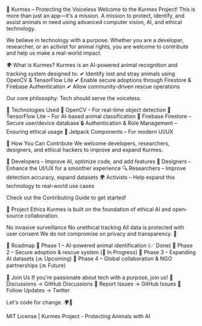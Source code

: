 🐾 Kurmes – Protecting the Voiceless
Welcome to the Kurmes Project! This is more than just an app—it's a mission. A mission to protect, identify, and assist animals in need using advanced computer vision, AI, and ethical technology.

We believe in technology with a purpose. Whether you are a developer, researcher, or an activist for animal rights, you are welcome to contribute and help us make a real-world impact.

🌍 What is Kurmes?
Kurmes is an AI-powered animal recognition and tracking system designed to: ✔ Identify lost and stray animals using OpenCV & TensorFlow Lite
✔ Enable secure adoptions through Firestore & Firebase Authentication
✔ Allow community-driven rescue operations

Our core philosophy: Tech should serve the voiceless.

🔬 Technologies Used
🚀 OpenCV – For real-time object detection
🧠 TensorFlow Lite – For AI-based animal classification
📡 Firebase Firestore – Secure user/device database
🔒 Authentication & Role Management – Ensuring ethical usage
🎨 Jetpack Components – For modern UI/UX

🤝 How You Can Contribute
We welcome developers, researchers, designers, and ethical hackers to improve and expand Kurmes.

🔧 Developers – Improve AI, optimize code, and add features
🎨 Designers – Enhance the UI/UX for a smoother experience
🔍 Researchers – Improve detection accuracy, expand datasets
🌍 Activists – Help expand this technology to real-world use cases

Check out the Contributing Guide to get started!

📖 Project Ethics
Kurmes is built on the foundation of ethical AI and open-source collaboration.

No invasive surveillance
No unethical tracking
All data is protected with user consent
We do not compromise on privacy and transparency. 🚀

🎯 Roadmap
🔹 Phase 1 – AI-powered animal identification (✅ Done)
🔹 Phase 2 – Secure adoption & rescue system (🚧 In Progress)
🔹 Phase 3 – Expanding AI datasets (🔜 Upcoming)
🔹 Phase 4 – Global collaboration & NGO partnerships (🔜 Future)

🚀 Join Us
If you're passionate about tech with a purpose, join us!
💬 Discussions → GitHub Discussions
🐛 Report Issues → GitHub Issues
📢 Follow Updates → Twitter

Let's code for change. 🌍💙

MIT License | Kurmes Project - Protecting Animals with AI

